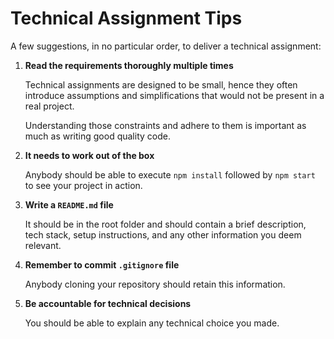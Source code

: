 # Technical Assignment Tips

A few suggestions, in no particular order, to deliver a technical assignment:

1. **Read the requirements thoroughly multiple times**

   Technical assignments are designed to be small, hence they often introduce assumptions and simplifications that would not be present in a real project.

   Understanding those constraints and adhere to them is important as much as writing good quality code.

1. **It needs to work out of the box**

   Anybody should be able to execute `npm install` followed by `npm start` to see your project in action.

1. **Write a `README.md` file**

   It should be in the root folder and should contain a brief description, tech stack, setup instructions, and any other information you deem relevant.

1. **Remember to commit `.gitignore` file**

   Anybody cloning your repository should retain this information.

1. **Be accountable for technical decisions**

   You should be able to explain any technical choice you made.
